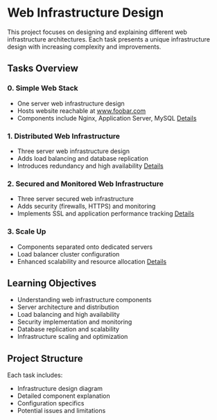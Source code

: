 # Web Infrastructure Design

This project focuses on designing and explaining different web infrastructure architectures. Each task presents a unique infrastructure design with increasing complexity and improvements.

## Tasks Overview

### 0. Simple Web Stack
- One server web infrastructure design
- Hosts website reachable at www.foobar.com
- Components include Nginx, Application Server, MySQL
[Details](./0-simple_web_stack)

### 1. Distributed Web Infrastructure 
- Three server web infrastructure design
- Adds load balancing and database replication
- Introduces redundancy and high availability
[Details](./1-distributed_web_infrastructure)

### 2. Secured and Monitored Web Infrastructure
- Three server secured web infrastructure
- Adds security (firewalls, HTTPS) and monitoring
- Implements SSL and application performance tracking
[Details](./2-secured_and_monitored_web_infrastructure)

### 3. Scale Up
- Components separated onto dedicated servers
- Load balancer cluster configuration
- Enhanced scalability and resource allocation
[Details](./3-scale_up)

## Learning Objectives
- Understanding web infrastructure components
- Server architecture and distribution
- Load balancing and high availability
- Security implementation and monitoring
- Database replication and scalability
- Infrastructure scaling and optimization

## Project Structure
Each task includes:
- Infrastructure design diagram
- Detailed component explanation
- Configuration specifics
- Potential issues and limitations
